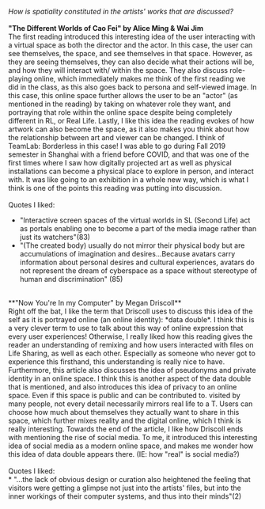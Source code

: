 *How is spatiality constituted in the artists' works that are discussed?*
<br>
<br>
**"The Different Worlds of Cao Fei" by Alice Ming & Wai Jim**
<br>
The first reading introduced this interesting idea of the user interacting with a virtual space as both the director and the actor. In this case, the user can see themselves, the space, and see themselves in that space. However, as they are seeing themselves, they can also decide what their actions will be, and how they will interact with/ within the space. They also discuss role-playing online, which immediately makes me think of the first reading we did in the class, as this also goes back to persona and self-viewed image. In this case, this online space further allows the user to be an "actor" (as mentioned in the reading) by taking on whatever role they want, and portraying that role within the online space despite being completely different in RL, or Real Life. Lastly, I like this idea the reading evokes of how artwork can also become the space, as it also makes you think about how the relationship between art and viewer can be changed. I think of TeamLab: Borderless in this case! I was able to go during Fall 2019 semester in Shanghai with a friend before COVID, and that was one of the first times where I saw how digitally projected art as well as physical installations can become a physical place to explore in person, and interact with. It was like going to an exhibition in a whole new way, which is what I think is one of the points this reading was putting into discussion.
<br>
<br>
Quotes I liked:
<br>
* "Interactive screen spaces of the virtual worlds in SL (Second Life) act as portals enabling one to become a part of the media image rather than just its watchers"(83)
* "(The created body) usually do not mirror their physical body but are accumulations of imagination and desires...Because avatars carry information about personal desires and cultural experiences, avatars do not  represent the dream of cyberspace as a space without stereotype of human and discrimination" (85)
<br>
**"Now You're In my Computer" by Megan Driscoll**
<br>
Right off the bat, I like the term that Driscoll uses to discuss this idea of the self as it is portrayed online (an online identity): *data double*. I think this is a very clever term to use to talk about this way of online expression that every user experiences! Otherwise, I really liked how this reading gives the reader an understanding of remixing and how users interacted with files on Life Sharing, as well as each other. Especially as someone who never got to experience this firsthand, this understanding is really nice to have. Furthermore, this article also discusses the idea of pseudonyms and private identity in an online space. I think this is another aspect of the data double that is mentioned, and also introduces this idea of privacy to an online space. Even if this space is public and can be contributed to. visited by many people, not every detail necessarily mirrors real life to a T. Users can choose how much about themselves they actually want to share in this space, which further mixes reality and the digital online, which I think is really interesting. Towards the end of the article, I like how Driscoll ends with mentioning the rise of social media. To me, it introduced this interesting idea of social media as a modern online space, and makes me wonder how this idea of data double appears there. (IE: how "real" is social media?)
<br>
<br>
Quotes I liked:
<br>
* "...the lack of obvious design or curation also heightened the feeling that visitors were getting a glimpse not just into the artists' files, but into the inner workings of their computer systems, and thus into their minds"(2)

